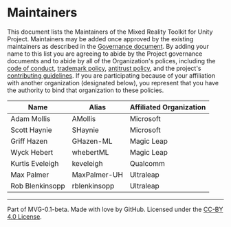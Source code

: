 # Maintainers

This document lists the Maintainers of the Mixed Reality Toolkit for Unity Project. Maintainers may be added once approved by the existing maintainers as described in the [Governance document](./GOVERNANCE.md). By adding your name to this list you are agreeing to abide by the Project governance documents and to abide by all of the Organization's polices, including the [code of conduct](https://github.com/MixedRealityToolkit/MixedRealityToolkit-MVG/blob/main/org-docs/CODE-OF-CONDUCT.md), [trademark policy](https://github.com/MixedRealityToolkit/MixedRealityToolkit-MVG/blob/main/org-docs/TRADEMARKS.md), [antitrust policy](https://github.com/MixedRealityToolkit/MixedRealityToolkit-MVG/blob/main/org-docs/ANTITRUST.md), and the project's [contributing guidelines](./CONTRIBUTING.md). If you are participating because of your affiliation with another organization (designated below), you represent that you have the authority to bind that organization to these policies.

|     Name          |     Alias     |     Affiliated Organization     |
|-------------------|---------------|---------------------------------|
| Adam Mollis       | AMollis       | Microsoft                       |
| Scott Haynie      | SHaynie       | Microsoft                       |
| Griff Hazen       | GHazen-ML     | Magic Leap                      |
| Wyck Hebert       | whebertML     | Magic Leap                      |
| Kurtis Eveleigh   | keveleigh     | Qualcomm                        |
| Max Palmer        | MaxPalmer-UH  | Ultraleap                       |
| Rob Blenkinsopp   | rblenkinsopp  | Ultraleap                       |

---
Part of MVG-0.1-beta.
Made with love by GitHub. Licensed under the [CC-BY 4.0 License](https://creativecommons.org/licenses/by-sa/4.0/).
